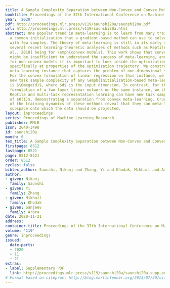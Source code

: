 ```yaml
---
title: A Sample Complexity Separation between Non-Convex and Convex Meta-Learning
booktitle: Proceedings of the 37th International Conference on Machine Learning
year: '2020'
pdf: http://proceedings.mlr.press/v119/saunshi20a/saunshi20a.pdf
url: http://proceedings.mlr.press/v119/saunshi20a.html
abstract: One popular trend in meta-learning is to learn from many training tasks
  a common initialization that a gradient-based method can use to solve a new task
  with few samples. The theory of meta-learning is still in its early stages, with
  several recent learning-theoretic analyses of methods such as Reptile [Nichol et
  al., 2018] being for \emph{convex models}. This work shows that convex-case analysis
  might be insufficient to understand the success of meta-learning, and that even
  for non-convex models it is important to look inside the optimization black-box,
  specifically at properties of the optimization trajectory. We construct a simple
  meta-learning instance that captures the problem of one-dimensional subspace learning.
  For the convex formulation of linear regression on this instance, we show that the
  new task sample complexity of any \emph{initialization-based meta-learning} algorithm
  is $\Omega(d)$, where $d$ is the input dimension. In contrast, for the non-convex
  formulation of a two layer linear network on the same instance, we show that both
  Reptile and multi-task representation learning can have new task sample complexity
  of $O(1)$, demonstrating a separation from convex meta-learning. Crucially, analyses
  of the training dynamics of these methods reveal that they can meta-learn the correct
  subspace onto which the data should be projected.
layout: inproceedings
series: Proceedings of Machine Learning Research
publisher: PMLR
issn: 2640-3498
id: saunshi20a
month: 0
tex_title: A Sample Complexity Separation between Non-Convex and Convex Meta-Learning
firstpage: 8512
lastpage: 8521
page: 8512-8521
order: 8512
cycles: false
bibtex_author: Saunshi, Nikunj and Zhang, Yi and Khodak, Mikhail and Arora, Sanjeev
author:
- given: Nikunj
  family: Saunshi
- given: Yi
  family: Zhang
- given: Mikhail
  family: Khodak
- given: Sanjeev
  family: Arora
date: 2020-11-21
address: 
container-title: Proceedings of the 37th International Conference on Machine Learning
volume: '119'
genre: inproceedings
issued:
  date-parts:
  - 2020
  - 11
  - 21
extras:
- label: Supplementary PDF
  link: http://proceedings.mlr.press/v119/saunshi20a/saunshi20a-supp.pdf
# Format based on citeproc: http://blog.martinfenner.org/2013/07/30/citeproc-yaml-for-bibliographies/
---
```

